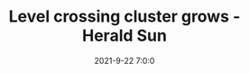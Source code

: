 ---
"title": "Level crossing cluster grows - Herald Sun"
"date": "2021-9-22 7:0:0"
"feed_name": "GOOGLENEWSCONSTRUCTION"
"feed_website": "https://news.google.com/search?q=construction%2Bincident&hl=en-US&gl=US&ceid=US:en"
"feed_rss": "https://news.google.com/rss/search?q=construction%2Bincident&hl=en-US&gl=US&ceid=US:en"
"link": "https://www.heraldsun.com.au/leader/outer-east/lilydale-level-crossing-removal-eight-covid-cases-linked-to-site/news-story/87ff06d7f119f384075af7541b61ff44"
"source": "{'href': 'https://www.heraldsun.com.au', 'title': 'Herald Sun'}"
"file": "_posts/2021-1-1-9917d3e6787cdd024213a9a72b276e9c897e7b1b.md"
"accident": "0"
"drilling": "0"
"dead": "0"
"injured": "0"
"arrested": "0"
"place": "unknown place"
"where": "unknown site"
"causes": "unknown"
"place_uri": "unknown place"
---
